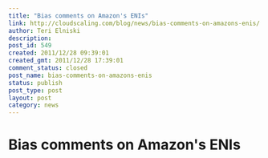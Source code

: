```yaml
---
title: "Bias comments on Amazon's ENIs"
link: http://cloudscaling.com/blog/news/bias-comments-on-amazons-enis/
author: Teri Elniski
description: 
post_id: 549
created: 2011/12/28 09:39:01
created_gmt: 2011/12/28 17:39:01
comment_status: closed
post_name: bias-comments-on-amazons-enis
status: publish
post_type: post
layout: post
category: news
---
```


# Bias comments on Amazon's ENIs

